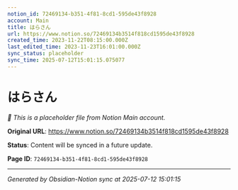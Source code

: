 ```yaml
---
notion_id: 72469134-b351-4f81-8cd1-595de43f8928
account: Main
title: はらさん
url: https://www.notion.so/72469134b3514f818cd1595de43f8928
created_time: 2023-11-22T08:15:00.000Z
last_edited_time: 2023-11-23T16:01:00.000Z
sync_status: placeholder
sync_time: 2025-07-12T15:01:15.075077
---
```


# はらさん

*🔄 This is a placeholder file from Notion Main account.*

**Original URL**: https://www.notion.so/72469134b3514f818cd1595de43f8928

**Status**: Content will be synced in a future update.

**Page ID**: `72469134-b351-4f81-8cd1-595de43f8928`

---

*Generated by Obsidian-Notion sync at 2025-07-12 15:01:15*
